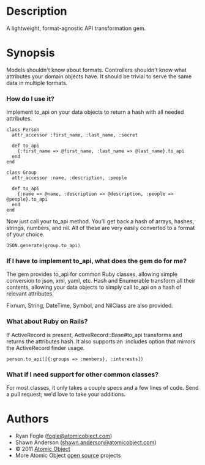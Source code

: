 Description
===========

A lightweight, format-agnostic API transformation gem.

Synopsis
========

Models shouldn't know about formats. Controllers shouldn't know what attributes your domain objects have. It should be trivial to serve the same data in multiple formats.

### How do I use it?

Implement to_api on your data objects to return a hash with all needed attributes.

    class Person
      attr_accessor :first_name, :last_name, :secret
  
      def to_api
        {:first_name => @first_name, :last_name => @last_name}.to_api
      end
    end
    
    class Group
      attr_accessor :name, :description, :people
      
      def to_api
        {:name => @name, :description => @description, :people => @people}.to_api
      end
    end

Now just call your to\_api method. You'll get back a hash of arrays, hashes, strings, numbers, and nil. All of these are very easily converted to a format of your choice.

    JSON.generate(group.to_api)
    
### If I have to implement to\_api, what does the gem do for me?

The gem provides to\_api for common Ruby classes, allowing simple conversion to json, xml, yaml, etc. Hash and Enumerable transform all their contents, allowing your data objects to simply call to\_api on a hash of relevant attributes.

Fixnum, String, DateTime, Symbol, and NilClass are also provided.

### What about Ruby on Rails?

If ActiveRecord is present, ActiveRecord::Base#to\_api transforms and returns the attributes hash. It also supports an :includes option that mirrors the ActiveRecord finder usage.

    person.to_api([{:groups => :members}, :interests])

### What if I need support for other common classes?

For most classes, it only takes a couple specs and a few lines of code. Send a pull request; we'd love to take your additions.

Authors
=======

* Ryan Fogle (fogle@atomicobject.com)
* Shawn Anderson (shawn.anderson@atomicobject.com)
* © 2011 [Atomic Object](http://www.atomicobject.com/)
* More Atomic Object [open source](http://www.atomicobject.com/pages/Software+Commons) projects
